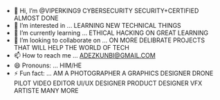 - 👋 Hi, I’m @VIPERKING9 CYBERSECURITY SECURITY+CERTIFIED ALMOST DONE
- 👀 I’m interested in ... LEARNING NEW TECHNICAL THINGS
- 🌱 I’m currently learning ... ETHICAL HACKING ON GREAT LEARNING
- 💞️ I’m looking to collaborate on ... ON MORE DELIBRATE PROJECTS THAT WILL HELP THE WORLD OF TECH
- 📫 How to reach me ... ADEZKUNBI@GMAIL.COM
- 😄 Pronouns: ... HIM/HE
- ⚡ Fun fact: ... AM A PHOTOGRAPHER A GRAPHICS DESIGNER DRONE PILOT VIDEO EDITOR UI/UX DESIGNER PRODUCT DESIGNER VFX ARTISTE MANY MORE

<!---
VIPERKING9/VIPERKING9 is a ✨ special ✨ repository because its `README.md` (this file) appears on your GitHub profile.
You can click the Preview link to take a look at your changes.
--->
